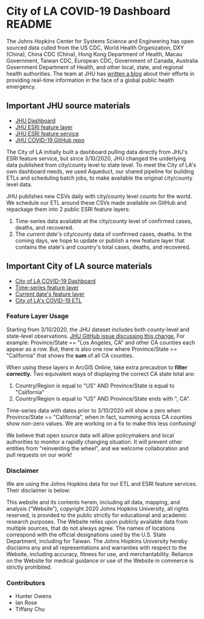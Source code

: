 # City of LA COVID-19 Dashboard README
The Johns Hopkins Center for Systems Science and Engineering has open sourced data culled from the US CDC, World Health Organization, DXY (China), China CDC (China), Hong Kong Department of Health, Macau Government, Taiwan CDC, European CDC, Government of Canada, Australia Government Department of Health, and other local, state, and regional health authorities. The team at JHU has [written a blog](https://systems.jhu.edu/research/public-health/ncov/) about their efforts in providing real-time information in the face of a global public health emergency.

## Important JHU source materials
* [JHU Dashboard](https://www.arcgis.com/apps/opsdashboard/index.html#/bda7594740fd40299423467b48e9ecf6)
* [JHU ESRI feature layer](https://www.arcgis.com/home/webmap/viewer.html?layers=c0b356e20b30490c8b8b4c7bb9554e7c)
* [JHU ESRI feature service](https://www.arcgis.com/home/item.html?id=c0b356e20b30490c8b8b4c7bb9554e7c)
* [JHU COVID-19 GitHub repo](https://github.com/CSSEGISandData/COVID-19)

The City of LA initially built a dashboard pulling data directly from JHU's ESRI feature service, but since 3/10/2020, JHU changed the underlying data published from city/county level to state level. To meet the City of LA's own dashboard needs, we used Aqueduct, our shared pipeline for building ETLs and scheduling batch jobs, to make available the original  city/county level data.

JHU publishes new CSVs daily with city/county level counts for the world. We schedule our ETL around these CSVs made available on GitHub and repackage them into 2 public ESRI feature layers:
1. Time-series data available at the city/county level of confirmed cases, deaths, and recovered.
2. The *current date's* city/county data of confirmed cases, deaths. In the coming days, we hope to update or publish a new feature layer that contains the state's and country's total cases, deaths, and recovered.

## Important City of LA source materials
* [City of LA COVID-19 Dashboard](https://lahub.maps.arcgis.com/apps/opsdashboard/index.html#/82b3434c38ac4fad80cc281efbeb96ca)
* [Time-series feature layer](http://lahub.maps.arcgis.com/home/item.html?id=20271474d3c3404d9c79bed0dbd48580)
* [Current date's feature layer](http://lahub.maps.arcgis.com/home/item.html?id=191df200230642099002039816dc8c59)
* [City of LA's COVID-19 ETL](https://github.com/CityOfLosAngeles/aqueduct/tree/master/dags/public-health)


### Feature Layer Usage
Starting from 3/10/2020, the JHU dataset includes both county-level and state-level observations. [JHU GitHub issue discussing this change.](https://github.com/CSSEGISandData/COVID-19/issues/559) For example: Province/State == "Los Angeles, CA" and other CA counties each appear as a row. But, there is also one row where Province/State == "California" that shows the **sum** of all CA counties.

When using these layers in ArcGIS Online, take extra precaution to **filter correctly.** Two equivalent ways of displaying the correct CA state total are:
1. Country/Region is equal to "US" AND Province/State is equal to "California"
2. Country/Region is equal to "US" AND Province/State ends with ", CA".

Time-series data with dates prior to 3/10/2020 will show a zero when Province/State == "California", when in fact, summing across CA counties show non-zero values. We are working on a fix to make this less confusing!

We believe that open source data will allow policymakers and local authorities to monitor a rapidly changing situation. It will prevent other entities from "reinventing the wheel", and we welcome collaboration and pull requests on our work!

### Disclaimer
We are using the Johns Hopkins data for our ETL and ESRI feature services. Their disclaimer is below:

This website and its contents herein, including all data, mapping, and analysis (“Website”), copyright 2020 Johns Hopkins University, all rights reserved, is provided to the public strictly for educational and academic research purposes. The Website relies upon publicly available data from multiple sources, that do not always agree. The names of locations correspond with the official designations used by the U.S. State Department, including for Taiwan. The Johns Hopkins University hereby disclaims any and all representations and warranties with respect to the Website, including accuracy, fitness for use, and merchantability. Reliance on the Website for medical guidance or use of the Website in commerce is strictly prohibited.


### Contributors
* Hunter Owens
* Ian Rose
* Tiffany Chu
